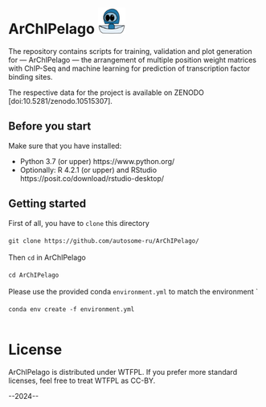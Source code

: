 # ArChIPelago <img src='./Archipelago.png' width='55'>
The repository contains scripts for training, validation and plot generation for — ArChIPelago — the arrangement of multiple position weight matrices with ChIP-Seq and machine learning for prediction of transcription factor binding sites.

 The respective data for the project is available on ZENODO [doi:10.5281/zenodo.10515307].
 
## Before you start

Make sure that you have installed:
<ul>
<li>Python 3.7 (or upper) https://www.python.org/
<li>Optionally: R 4.2.1 (or upper) and RStudio https://posit.co/download/rstudio-desktop/
</ul>



## Getting started

First of all, you have to ```clone``` this directory</br></br>
```git clone https://github.com/autosome-ru/ArChIPelago/```</br></br>
Then ```cd``` in ArChIPelago </br></br>
```cd ArChIPelago```</br></br>
Please use the provided conda ```environment.yml``` to match the environment `</br></br>
```conda env create -f environment.yml```</br></br>

# License
ArChIPelago is distributed under WTFPL. If you prefer more standard licenses, feel free to treat WTFPL as CC-BY.

--2024--
